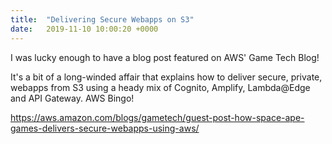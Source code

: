 ```yaml
---
title:  "Delivering Secure Webapps on S3"
date:   2019-11-10 10:00:20 +0000
---
```


I was lucky enough to have a blog post featured on AWS' Game Tech Blog!

It's a bit of a long-winded affair that explains how to deliver secure, private, webapps from S3 using a heady mix of Cognito, Amplify, Lambda@Edge and API Gateway. AWS Bingo!

https://aws.amazon.com/blogs/gametech/guest-post-how-space-ape-games-delivers-secure-webapps-using-aws/
